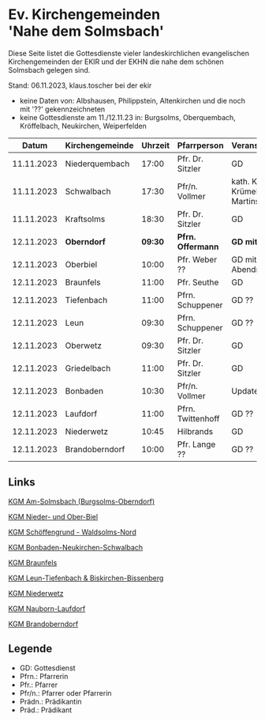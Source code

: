 # Ev. Kirchengemeinden<br>'Nahe dem Solmsbach'
Diese Seite listet die Gottesdienste vieler landeskirchlichen evangelischen Kirchengemeinden
der EKIR und der EKHN die nahe dem schönen Solmsbach gelegen sind.

Stand: 06.11.2023, klaus.toscher bei der ekir
- keine Daten von: Albshausen, Philippstein, Altenkirchen und die noch mit '??' gekennzeichneten
- keine Gottesdienste am 11./12.11.23 in: Burgsolms, Oberquembach, Kröffelbach, Neukirchen, Weiperfelden

Datum        | Kirchengemeinde | Uhrzeit    | Pfarrperson       | Veranstaltung |
------------ | --------------- | ---------- | ----------------- | ------------- |
11.11.2023   | Niederquembach  | 17:00      | Pfr. Dr. Sitzler  | GD            |
11.11.2023   | Schwalbach      | 17:30      | Pfr/n. Vollmer    | kath. Kirche, Krümel GD mit Martinsumzug |
11.11.2023   | Kraftsolms      | 18:30      | Pfr. Dr. Sitzler  | GD            |
12.11.2023   | **Oberndorf**   | **09:30**  | **Pfrn. Offermann**    | **GD mit Taufe**  | 
12.11.2023   | Oberbiel        | 10:00      | Pfr. Weber ??     | GD mit Abendmahl |
12.11.2023   | Braunfels       | 11:00      | Pfr. Seuthe       | GD            |
12.11.2023   | Tiefenbach      | 11:00      | Pfrn. Schuppener  | GD  ??        |
12.11.2023   | Leun            | 09:30      | Pfrn. Schuppener  | GD  ??        |
12.11.2023   | Oberwetz        | 09:30      | Pfr. Dr. Sitzler  | GD            |
12.11.2023   | Griedelbach     | 11:00      | Pfr. Dr. Sitzler  | GD            |
12.11.2023   | Bonbaden        | 10:30      | Pfr/n. Vollmer    | Update GD     |
12.11.2023   | Laufdorf        | 11:00      | Pfrn. Twittenhoff | GD  ??        |
12.11.2023   | Niederwetz      | 10:45      | Hilbrands         | GD            |
12.11.2023   | Brandoberndorf  | 10:00      | Pfr. Lange ??     | GD  ??        |


## Links

[KGM Am-Solmsbach (Burgsolms-Oberndorf)](https://burgsolms.ekir.de)

[KGM Nieder- und Ober-Biel](http://www.kirche-niederbiel.de/termine)

[KGM Schöffengrund - Waldsolms-Nord](https://schoeffengrund-waldsolms.ekir.de)

[KGM Bonbaden-Neukirchen-Schwalbach](https://www.evangelisch-bonbaden-schwalbach-neukirchen.de/gottesdienste/)

[KGM Braunfels](https://www.evangelisch-in-braunfels.de)

[KGM Leun-Tiefenbach & Biskirchen-Bissenberg](https://ol.wittich.de/titel/1108/)

[KGM Niederwetz](https://www.kirchengemeinde-nwrk.de/gemeinde-info/niederwetz/)

[KGM Nauborn-Laufdorf](https://ol.wittich.de/titel/1161/)

[KGM Brandoberndorf](https://ol.wittich.de/titel/1212/)


## Legende
- GD: Gottesdienst
- Pfrn.: Pfarrerin
- Pfr.: Pfarrer
- Pfr/n.: Pfarrer oder Pfarrerin
- Prädn.: Prädikantin
- Präd.: Prädikant
